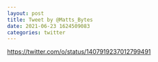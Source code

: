 ```yaml
--- 
layout: post 
title: Tweet by @Matts_Bytes 
date: 2021-06-23 1624509083 
categories: twitter 
--- 
```

https://twitter.com/o/status/1407919237012799491